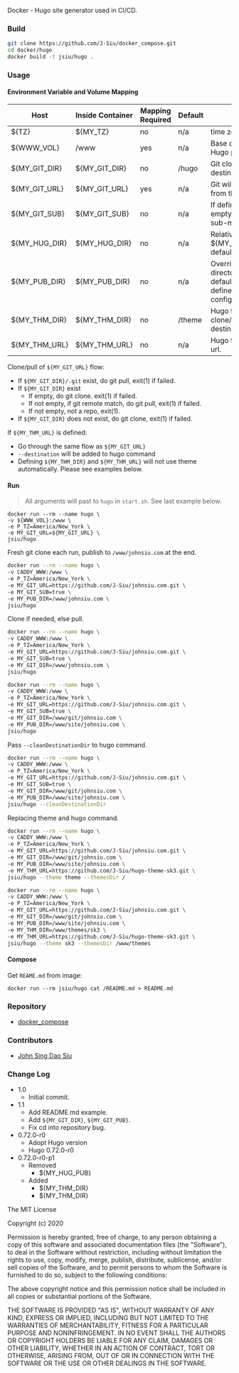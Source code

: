 Docker - Hugo site generator used in CI/CD.

### Build

```sh
git clone https://github.com/J-Siu/docker_compose.git
cd docker/hugo
docker build -t jsiu/hugo .
```

### Usage

#### Environment Variable and Volume Mapping

Host|Inside Container|Mapping Required|Default|Usage
---|---|---|---|---
${TZ}|${MY_TZ}|no|n/a|time zone
${WWW_VOL}|/www|yes|n/a|Base dir/volume Hugo publish to
${MY_GIT_DIR}|${MY_GIT_DIR}|no|/hugo|Git clone/pull destination.
${MY_GIT_URL}|${MY_GIT_URL}|yes|n/a|Git will clone/pull from this URL.
${MY_GIT_SUB}|${MY_GIT_SUB}|no|n/a|If defined(not empty), pull git sub-module
${MY_HUG_DIR}|${MY_HUG_DIR}|no|n/a|Relative path to ${MY_GIT_DIR}, default empty.
${MY_PUB_DIR}|${MY_PUB_DIR}|no|n/a|Override publish directory. Hugo default `public` or defined in site config(`publishDir`).
${MY_THM_DIR}|${MY_THM_DIR}|no|/theme|Hugo theme clone/pull destination.
${MY_THM_URL}|${MY_THM_URL}|no|n/a|Hugo theme repo url.

Clone/pull of `${MY_GIT_URL}` flow:

- If `${MY_GIT_DIR}/.git` exist, do git pull, exit(1) if failed.
- If `${MY_GIT_DIR}` exist
  - If empty, do git clone. exit(1) if failed.
  - If not empty, if git remote match, do git pull, exit(1) if failed.
  - If not empty, not a repo, exit(1).
- If `${MY_GIT_DIR}` does not exist, do git clone, exit(1) if failed.

If `${MY_THM_URL}` is defined:

- Go through the same flow as `${MY_GIT_URL}`
- `--destination` will be added to hugo command
- Defining `${MY_THM_DIR}` and `${MY_THM_URL}` will not use theme automatically. Please see examples below.

#### Run

> All arguments will past to `hugo` in `start.sh`. See last example below.

```docker
docker run --rm --name hugo \
-v ${WWW_VOL}:/www \
-e P_TZ=America/New_York \
-e MY_GIT_URL=${MY_GIT_URL} \
jsiu/hugo
```

Fresh git clone each run, publish to `/www/johnsiu.com` at the end.

```sh
docker run --rm --name hugo \
-v CADDY_WWW:/www \
-e P_TZ=America/New_York \
-e MY_GIT_URL=https://github.com/J-Siu/johnsiu.com.git \
-e MY_GIT_SUB=true \
-e MY_PUB_DIR=/www/johnsiu.com \
jsiu/hugo
```

Clone if needed, else pull.

```sh
docker run --rm --name hugo \
-v CADDY_WWW:/www \
-e P_TZ=America/New_York \
-e MY_GIT_URL=https://github.com/J-Siu/johnsiu.com.git \
-e MY_GIT_SUB=true \
-e MY_GIT_DIR=/www/johnsiu.com \
jsiu/hugo
```

```sh
docker run --rm --name hugo \
-v CADDY_WWW:/www \
-e P_TZ=America/New_York \
-e MY_GIT_URL=https://github.com/J-Siu/johnsiu.com.git \
-e MY_GIT_SUB=true \
-e MY_GIT_DIR=/www/git/johnsiu.com \
-e MY_PUB_DIR=/www/site/johnsiu.com \
jsiu/hugo
```

Pass `--cleanDestinationDir` to hugo command.

```sh
docker run --rm --name hugo \
-v CADDY_WWW:/www \
-e P_TZ=America/New_York \
-e MY_GIT_URL=https://github.com/J-Siu/johnsiu.com.git \
-e MY_GIT_SUB=true \
-e MY_GIT_DIR=/www/git/johnsiu.com \
-e MY_PUB_DIR=/www/site/johnsiu.com \
jsiu/hugo --cleanDestinationDir
```

Replacing theme and hugo command.

```sh
docker run --rm --name hugo \
-v CADDY_WWW:/www \
-e P_TZ=America/New_York \
-e MY_GIT_URL=https://github.com/J-Siu/johnsiu.com.git \
-e MY_GIT_DIR=/www/git/johnsiu.com \
-e MY_PUB_DIR=/www/site/johnsiu.com \
-e MY_THM_URL=https://github.com/J-Siu/hugo-theme-sk3.git \
jsiu/hugo --theme theme --themesDir /
```

```sh
docker run --rm --name hugo \
-v CADDY_WWW:/www \
-e P_TZ=America/New_York \
-e MY_GIT_URL=https://github.com/J-Siu/johnsiu.com.git \
-e MY_GIT_DIR=/www/git/johnsiu.com \
-e MY_PUB_DIR=/www/site/johnsiu.com \
-e MY_THM_DIR=/www/themes/sk3 \
-e MY_THM_URL=https://github.com/J-Siu/hugo-theme-sk3.git \
jsiu/hugo --theme sk3 --themesDir /www/themes
```

#### Compose

Get `REAME.md` from image:

```docker
docker run --rm jsiu/hugo cat /README.md > README.md
```

### Repository

- [docker_compose](https://github.com/J-Siu/docker_compose)

### Contributors

- [John Sing Dao Siu](https://github.com/J-Siu)

### Change Log

- 1.0
  - Initial commit.
- 1.1
  - Add README.md example.
  - Add `${MY_GIT_DIR}`, `${MY_GIT_PUB}`.
  - Fix cd into repository bug.
- 0.72.0-r0
  - Adopt Hugo version
  - Hugo 0.72.0-r0
- 0.72.0-r0-p1
  - Removed
    - ${MY_HUG_PUB}
  - Added
    - ${MY_THM_DIR}
    - ${MY_THM_DIR}
<!--CHANGE-LOG-END-->

The MIT License

Copyright (c) 2020

Permission is hereby granted, free of charge, to any person obtaining a copy of this software and associated documentation files (the "Software"), to deal in the Software without restriction, including without limitation the rights to use, copy, modify, merge, publish, distribute, sublicense, and/or sell copies of the Software, and to permit persons to whom the Software is furnished to do so, subject to the following conditions:

The above copyright notice and this permission notice shall be included in all copies or substantial portions of the Software.

THE SOFTWARE IS PROVIDED "AS IS", WITHOUT WARRANTY OF ANY KIND, EXPRESS OR IMPLIED, INCLUDING BUT NOT LIMITED TO THE WARRANTIES OF MERCHANTABILITY, FITNESS FOR A PARTICULAR PURPOSE AND NONINFRINGEMENT. IN NO EVENT SHALL THE AUTHORS OR COPYRIGHT HOLDERS BE LIABLE FOR ANY CLAIM, DAMAGES OR OTHER LIABILITY, WHETHER IN AN ACTION OF CONTRACT, TORT OR OTHERWISE, ARISING FROM, OUT OF OR IN CONNECTION WITH THE SOFTWARE OR THE USE OR OTHER DEALINGS IN THE SOFTWARE.
